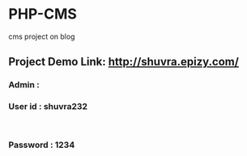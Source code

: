 # PHP-CMS
cms project on blog 
<h2> Project Demo Link: <a href="http://shuvra.epizy.com/"> http://shuvra.epizy.com/ <a/> </h2> 

<h3> Admin : </h3>
  <h3> User id : shuvra232 </h3>
<br>
  <h3> Password : 1234 </h3>

